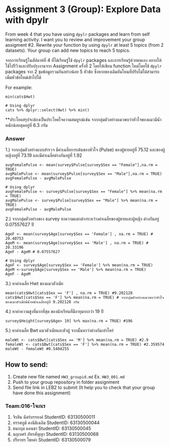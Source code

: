 # Assignment 3 (Group): Explore Data with dpylr

From week 4 that you have using `dpylr` packages and learn from self learning activity. I want you to review and improvement your group assigment #2. Rewrite your function by using `dpylr` at least 5 topics (from 2 datasets). Your group can add new topics to reach 5 topics.

จากการเรียนรู้ในสัปดาห์ที่ 4 ที่ได้เรียนรู้ใช้ `dpylr` packages และการเรียนรู้ด้วยตนเอง อยากให้ใช้ไปรีวิวและปรับปรุงงานจาก Assignment ครั้งที่ 2 โดยให้เขียน function ใหม่โดยใช้ `dpylr` packages จาก 2 ชุดข้อมูลรวมกันอย่างน้อย 5 หัวข้อ ซึ่งหากของเดิมอันไหนที่ปรับไม่ได้สามารถเพิ่มหัวข้อใหม่เข้าไปได้

For example:

```
min(cats$Hwt)

# Using dplyr
cats %>% dplyr::select(Hwt) %>% min()
```

\*\*ประโยคสรุปจะต้องเป็นประโยคใจความสมบูรณ์เช่น จากกลุ่มตัวอย่างแมวพบว่าหัวใจของแมวมีน้ำหนักน้อยสุดอยู่ที่ 6.3 กรัม

### Answer


1.) จากกลุ่มตัวอย่างแบบสำรวจ มีค่าเฉลี่ยการเต้นของหัวใจ (Pulse) ของผู้ชายอยู่ที่ 75.12 และของผู้หญิงอยู่ที่ 73.19 และมีค่าเฉลี่ยต่างกันอยู่ที่ 1.92
```{R}
avgFemalePulse <- mean(survey$Pulse[survey$Sex == "Female"],na.rm = TRUE) 
avgMalePulse <- mean(survey$Pulse[survey$Sex == "Male"],na.rm = TRUE) 
avgFemalePulse - avgMalePulse 

# Using dplyr
avgFemalePulse <- survey$Pulse[survey$Sex == "Female"] %>% mean(na.rm = TRUE)
avgMalePulse <- survey$Pulse[survey$Sex == "Male"] %>% mean(na.rm = TRUE)
avgFemalePulse - avgMalePulse 
```

2.) จากกลุ่มตัวอย่างของ survey หาความแตกต่างระหว่างค่าเฉลี่ยของผู้ชายและผู้หญิง ต่างกันอยู่ 0.07557627 ปี
```{R}
AgeF <- mean(survey$Age[survey$Sex == 'Female'] , na.rm = TRUE) # 20.40753
AgeM <- mean(survey$Age[survey$Sex == 'Male'] , na.rm = TRUE) # 20.33196
AgeF - AgeM # 0.07557627

# Using dplyr
AgeF <- survey$Age[survey$Sex == 'Female'] %>% mean(na.rm = TRUE)
AgeM <-survey$Age[survey$Sex == 'Male'] %>% mean(na.rm = TRUE)
AgeF - AgeM 
```

3.) หาค่าเฉลี่ย Hwt ของแมวตัวเมีย
```{R}
mean(cats$Hwt[cats$Sex == 'F'] , na.rm = TRUE) #9.202128
cats$Hwt[cats$Sex == 'F'] %>% mean(na.rm = TRUE) # จากกลุ่มตัวอย่างแมวพบว่าหัวใจของแมวตัวเมียมีน้ำหนักเฉลี่ยอยู่ที่ 9.202128 กรัม
```

4.) หาค่าความสูงที่มากที่สุด ของนักเรียนที่มีอายุมากกว่า 19 ปี
```{R}
survey$Height[survey$Age> 19] %>% max(na.rm = TRUE) #196
```

5.) หาค่าเฉลี่ย Bwt แมวตัวเมียและตัวผู้ จากนั้นหาว่าต่างกันเท่าไหร่
```{R}
maleWt <- cats$Bwt[cats$Sex == 'M'] %>% mean(na.rm = TRUE) #2.9
femaleWt <- cats$Bwt[cats$Sex == 'F'] %>% mean(na.rm = TRUE) #2.359574
maleWt - femaleWt #0.5404255
```

## How to send:

1. Create new file named `HW3_groupid.md` Ex. `HW3_001.md`
2. Push to your group repository in folder assignment
3. Send file link in LEB2 to submit (It help you to check that your group have done this assignment)

### Team:016-ใจเกเร
1.  จิรสิน  ฉัตร์บรรยงค์  StudentID: 63130500011
2.  ทรรศภูมิ  คงนิธิเฉลิม StudentID: 63130500044
3.  ธนกฤต แคนขา StudentID: 63130500045
4.  นฤเบศร์ ภัทรสัญญา StudentID: 63130500068
5.  ปรียาทร ไชยคำ StudentID: 63130500079



